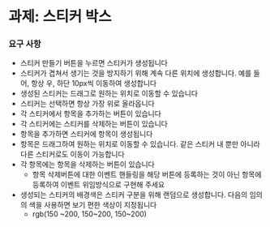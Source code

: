 # 과제: 스티커 박스

### 요구 사항

-   스티커 만들기 버튼을 누르면 스티커가 생성됩니다
-   스티커가 겹쳐서 생기는 것을 방지하기 위해 계속 다른 위치에 생성합니다. 예를 들어, 항상 우, 하단 10px씩 이동하여 생성합니다
-   생성된 스티커는 드래그로 원하는 위치로 이동할 수 있습니다
-   스티커는 선택하면 항상 가장 위로 올라옵니다
-   각 스티커에서 항목을 추가하는 버튼이 있습니다
-   각 스티커에는 스티커를 삭제하는 버튼이 있습니다
-   항목을 추가하면 스티커에 항목이 생성됩니다
-   항목은 드래그하여 원하는 위치로 이동할 수 있습니다. 같은 스티커 내 뿐만 아니라 다른 스티커로도 이동이 가능합니다
-   각 항목에는 항목을 삭제하는 버튼이 있습니다
    -   항목 삭제버튼에 대한 이벤트 핸들링을 해당 버튼에 등록하는 것이 아닌 항목에 등록하여 이벤트 위임방식으로 구현해 주세요
-   생성되는 스티커의 배경색은 스티커 구분을 위해 랜덤으로 생성합니다. 다음의 임의의 색을 사용하면 보기 편한 색상이 지정됩니다
    -   rgb(150 ~200, 150~200, 150~200)
